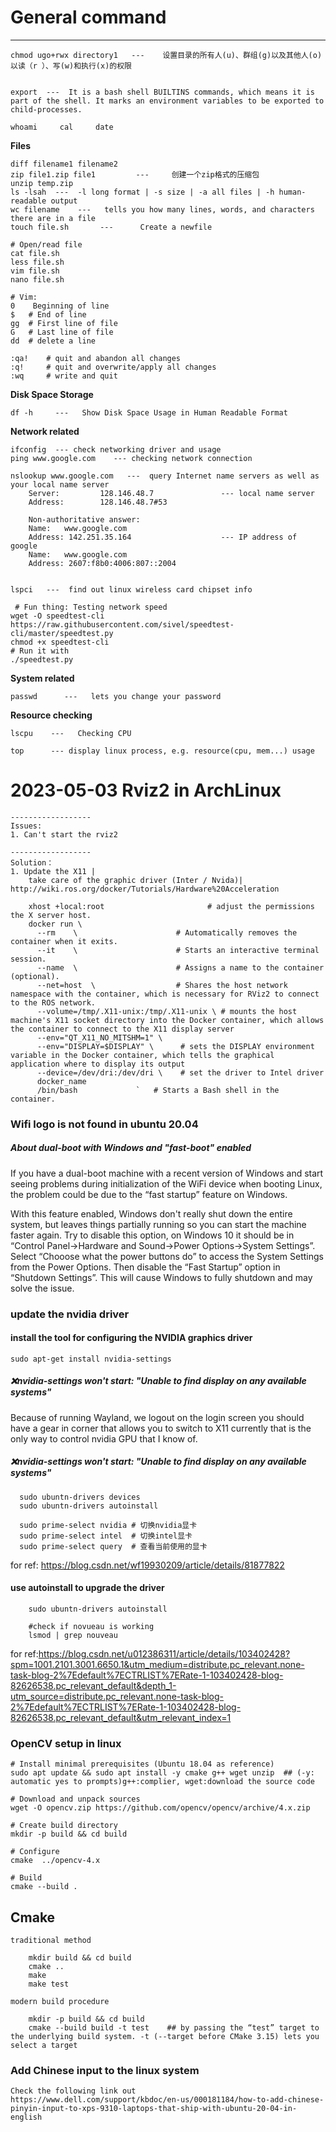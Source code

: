 # General command
----------------------
    chmod ugo+rwx directory1   ---    设置目录的所有人(u)、群组(g)以及其他人(o)以读（r ）、写(w)和执行(x)的权限
    
    
    export 	---  It is a bash shell BUILTINS commands, which means it is part of the shell. It marks an environment variables to be exported to child-processes.
    
    whoami     cal     date
    

**Files**

    diff filename1 filename2 
    zip file1.zip file1         ---     创建一个zip格式的压缩包 
    unzip temp.zip
    ls -lsah  ---  -l long format | -s size | -a all files | -h human-readable output
    wc filename	   ---   tells you how many lines, words, and characters there are in a file
    touch file.sh       ---      Create a newfile
    
    # Open/read file
    cat file.sh
    less file.sh
    vim file.sh
    nano file.sh
    
    # Vim:
    0	 Beginning of line
    $	# End of line
    gg	# First line of file
    G	# Last line of file
    dd	# delete a line

    :qa!	# quit and abandon all changes
    :q!		# quit and overwrite/apply all changes
    :wq		# write and quit

**Disk Space Storage**

    df -h     ---   Show Disk Space Usage in Human Readable Format
    
**Network related**

    ifconfig  --- check networking driver and usage
    ping www.google.com    --- checking network connection
    
    nslookup www.google.com   ---  query Internet name servers as well as your local name server
        Server:         128.146.48.7               --- local name server
        Address:        128.146.48.7#53

        Non-authoritative answer:
        Name:   www.google.com
        Address: 142.251.35.164                    --- IP address of google
        Name:   www.google.com
        Address: 2607:f8b0:4006:807::2004
    
    
    lspci   ---  find out linux wireless card chipset info
    
     # Fun thing: Testing network speed
    wget -O speedtest-cli https://raw.githubusercontent.com/sivel/speedtest-cli/master/speedtest.py
    chmod +x speedtest-cli
    # Run it with
    ./speedtest.py
    
**System related**

    passwd 		---   lets you change your password
    
**Resource checking**
   
    lscpu    ---   Checking CPU
   
    top      --- display linux process, e.g. resource(cpu, mem...) usage
   
   

# 2023-05-03 Rviz2 in ArchLinux
    ------------------
    Issues:
    1. Can't start the rviz2 
    
    ------------------
    Solution：
    1. Update the X11 | 
        take care of the graphic driver (Inter / Nvida)| http://wiki.ros.org/docker/Tutorials/Hardware%20Acceleration
        
        xhost +local:root                       # adjust the permissions the X server host.
        docker run \
          --rm    \                      # Automatically removes the container when it exits.
          --it    \                      # Starts an interactive terminal session.
          --name  \                      # Assigns a name to the container (optional).
          --net=host  \                  # Shares the host network namespace with the container, which is necessary for RViz2 to connect to the ROS network.
          --volume=/tmp/.X11-unix:/tmp/.X11-unix \ # mounts the host machine's X11 socket directory into the Docker container, which allows the container to connect to the X11 display server
          --env="QT_X11_NO_MITSHM=1" \
          --env="DISPLAY=$DISPLAY" \      # sets the DISPLAY environment variable in the Docker container, which tells the graphical application where to display its output
          --device=/dev/dri:/dev/dri \    # set the driver to Intel driver
          docker_name
          /bin/bash             `   # Starts a Bash shell in the container.











### Wifi logo is not found in ubuntu 20.04

##### About dual-boot with Windows and "fast-boot" enabled
If you have a dual-boot machine with a recent version of Windows and start seeing problems during initialization of the WiFi device when booting Linux, the problem could be due to the “fast startup” feature on Windows.

With this feature enabled, Windows don't really shut down the entire system, but leaves things partially running so you can start the machine faster again. Try to disable this option, on Windows 10 it should be in “Control Panel→Hardware and Sound→Power Options→System Settings”. Select “Chooose what the power buttons do” to access the System Settings from the Power Options. Then disable the “Fast Startup” option in “Shutdown Settings”. This will cause Windows to fully shutdown and may solve the issue.




### update the nvidia driver

#### install the tool for configuring the NVIDIA graphics driver

    sudo apt-get install nvidia-settings
    
##### ❌nvidia-settings won't start: "Unable to find display on any available systems"
  Because of running Wayland, we logout on the login screen you should have a gear in corner that allows you to switch to X11 currently that is the only way to control nvidia GPU that I know of.
  
##### ❌nvidia-settings won't start: "Unable to find display on any available systems"

      sudo ubuntn-drivers devices
      sudo ubuntn-drivers autoinstall
      
      sudo prime-select nvidia # 切换nvidia显卡
      sudo prime-select intel  # 切换intel显卡
      sudo prime-select query  # 查看当前使用的显卡

for ref: https://blog.csdn.net/wf19930209/article/details/81877822



#### use autoinstall to upgrade the driver
        
        sudo ubuntn-drivers autoinstall
        
        #check if novueau is working
        lsmod | grep nouveau

for ref:https://blog.csdn.net/u012386311/article/details/103402428?spm=1001.2101.3001.6650.1&utm_medium=distribute.pc_relevant.none-task-blog-2%7Edefault%7ECTRLIST%7ERate-1-103402428-blog-82626538.pc_relevant_default&depth_1-utm_source=distribute.pc_relevant.none-task-blog-2%7Edefault%7ECTRLIST%7ERate-1-103402428-blog-82626538.pc_relevant_default&utm_relevant_index=1





### OpenCV setup in linux
    # Install minimal prerequisites (Ubuntu 18.04 as reference)
    sudo apt update && sudo apt install -y cmake g++ wget unzip  ## (-y: automatic yes to prompts)g++:complier, wget:download the source code
    
    # Download and unpack sources
    wget -O opencv.zip https://github.com/opencv/opencv/archive/4.x.zip
    
    # Create build directory
    mkdir -p build && cd build
    
    # Configure
    cmake  ../opencv-4.x
    
    # Build
    cmake --build .
    
    
## Cmake
    traditional method
    
        mkdir build && cd build
        cmake ..
        make
        make test
    
    modern build procedure
        
        mkdir -p build && cd build
        cmake --build build -t test    ## by passing the “test” target to the underlying build system. -t (--target before CMake 3.15) lets you select a target
    



### Add Chinese input to the linux system
    Check the following link out
    https://www.dell.com/support/kbdoc/en-us/000181184/how-to-add-chinese-pinyin-input-to-xps-9310-laptops-that-ship-with-ubuntu-20-04-in-english
